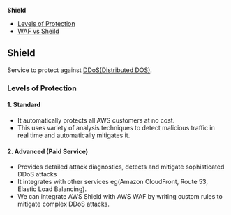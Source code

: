 **Shield**
- [Levels of Protection](#lp)
- [WAF vs Sheild](/System-Design/Concepts/AWS/Security/WAF/README.md#vs)

## Shield
Service to protect against [DDoS(Distributed DOS)](/Networking/OSI-Layers/Layer-3/Security/Security_Vulnerabilities/DOS/).

<a name=lp></a>
### Levels of Protection
#### 1. Standard
- It automatically protects all AWS customers at no cost.
- This uses variety of analysis techniques to detect malicious traffic in real time and automatically mitigates it.

#### 2. Advanced (Paid Service)
- Provides detailed attack diagnostics, detects and mitigate sophisticated DDoS attacks
- It integrates with other services eg(Amazon CloudFront, Route 53, Elastic Load Balancing).
- We can integrate AWS Shield with AWS WAF by writing custom rules to mitigate complex DDoS attacks.
